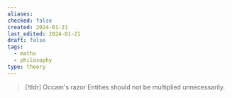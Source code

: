 ```yaml
---
aliases: 
checked: false
created: 2024-01-21
last_edited: 2024-01-21
draft: false
tags:
  - maths
  - philosophy
type: theory
---
```

>[!tldr] Occam's razor
>Entities should not be multiplied unnecessarily.

